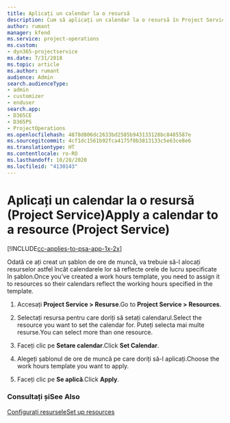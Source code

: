 ```yaml
---
title: Aplicați un calendar la o resursă
description: Cum să aplicați un calendar la o resursă în Project Service
author: rumant
manager: kfend
ms.service: project-operations
ms.custom:
- dyn365-projectservice
ms.date: 7/31/2018
ms.topic: article
ms.author: rumant
audience: Admin
search.audienceType:
- admin
- customizer
- enduser
search.app:
- D365CE
- D365PS
- ProjectOperations
ms.openlocfilehash: 4878d806dc2633bd2585b943133128bc8485587e
ms.sourcegitcommit: 4cf1dc1561b92fca4175f0b3813133c5e63ce8e6
ms.translationtype: HT
ms.contentlocale: ro-RO
ms.lasthandoff: 10/28/2020
ms.locfileid: "4130143"
---
```

# <a name="apply-a-calendar-to-a-resource-project-service"></a><span data-ttu-id="32f20-103">Aplicați un calendar la o resursă (Project Service)</span><span class="sxs-lookup"><span data-stu-id="32f20-103">Apply a calendar to a resource (Project Service)</span></span>

[!INCLUDE[cc-applies-to-psa-app-1x-2x](../includes/cc-applies-to-psa-app-1x-2x.md)]

<span data-ttu-id="32f20-104">Odată ce ați creat un șablon de ore de muncă, va trebuie să-l alocați resurselor astfel încât calendarele lor să reflecte orele de lucru specificate în șablon.</span><span class="sxs-lookup"><span data-stu-id="32f20-104">Once you’ve created a work hours template, you need to assign it to resources so their calendars reflect the working hours specified in the template.</span></span>  
  
1.  <span data-ttu-id="32f20-105">Accesați **Project Service > Resurse**.</span><span class="sxs-lookup"><span data-stu-id="32f20-105">Go to **Project Service > Resources**.</span></span>  
  
2.  <span data-ttu-id="32f20-106">Selectați resursa pentru care doriți să setați calendarul.</span><span class="sxs-lookup"><span data-stu-id="32f20-106">Select the resource you want to set the calendar for.</span></span> <span data-ttu-id="32f20-107">Puteți selecta mai multe resurse.</span><span class="sxs-lookup"><span data-stu-id="32f20-107">You can select more than one resource.</span></span>  
  
3.  <span data-ttu-id="32f20-108">Faceți clic pe **Setare calendar**.</span><span class="sxs-lookup"><span data-stu-id="32f20-108">Click **Set Calendar**.</span></span>  
  
4.  <span data-ttu-id="32f20-109">Alegeți șablonul de ore de muncă pe care doriți să-l aplicați.</span><span class="sxs-lookup"><span data-stu-id="32f20-109">Choose the work hours template you want to apply.</span></span>  
  
5.  <span data-ttu-id="32f20-110">Faceți clic pe **Se aplică**.</span><span class="sxs-lookup"><span data-stu-id="32f20-110">Click **Apply**.</span></span>  
  
### <a name="see-also"></a><span data-ttu-id="32f20-111">Consultați și</span><span class="sxs-lookup"><span data-stu-id="32f20-111">See Also</span></span>  
 [<span data-ttu-id="32f20-112">Configurați resursele</span><span class="sxs-lookup"><span data-stu-id="32f20-112">Set up resources</span></span>](../psa/set-up-resources.md)
